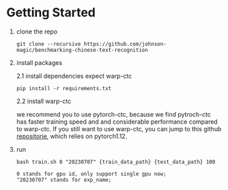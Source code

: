 # Getting Started

1. clone the repo
   ```
   git clone --recursive https://github.com/johnson-magic/benchmarking-chinese-text-recognition
   ```
2. install packages
   
   2.1 install dependencies expect warp-ctc
   ```
   pip install -r requirements.txt
   ```
   
   2.2 install warp-ctc
   
   we recommend you to use pytorch-ctc, because we find pytroch-ctc has faster training speed and and considerable performance compared to warp-ctc. If you still want to use warp-ctc, you can jump to this
   github [repositorie](https://github.com/johnson-magic/warp-ctc-pytorch1.x), which relies on pytorch1.12.

4. run
   ```
   bash train.sh 0 "20230707" {train_data_path} {test_data_path} 100 

   0 stands for gpu id, only support single gpu now;
   "20230707" stands for exp_name;
   ```

